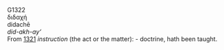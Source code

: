 <body>
  <p>G1322<br>  διδαχή  <br> didachē  <br><i>did-akh-ay‘ </i><br>From <a href="g1321.htm">1321</a>  <i>instruction</i> (the act or the matter): - doctrine, hath been taught.<br></p>
 </body>